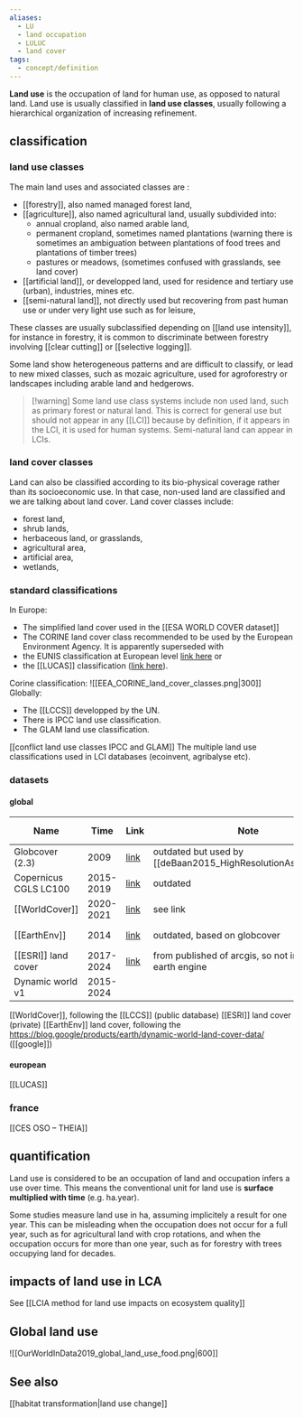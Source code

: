 ```yaml
---
aliases:
  - LU
  - land occupation
  - LULUC
  - land cover
tags:
  - concept/definition
---
```

**Land use** is the occupation of land for human use, as opposed to natural land. Land use is usually classified in **land use classes**, usually following a hierarchical organization of increasing refinement.
## classification
### land use classes
The main land uses and associated classes are :
- [[forestry]], also named managed forest land,
- [[agriculture]], also named agricultural land, usually subdivided into:
	- annual cropland, also named arable land, 
	- permanent cropland, sometimes named plantations (warning there is sometimes an ambiguation between plantations of food trees and plantations of timber trees)
	- pastures or meadows, (sometimes confused with grasslands, see land cover)
- [[artificial land]], or developped land, used for residence and tertiary use (urban), industries, mines etc.
- [[semi-natural land]], not directly used but recovering from past human use or under very light use such as for leisure,

These classes are usually subclassified depending on [[land use intensity]], for instance in forestry, it is common to discriminate between forestry involving [[clear cutting]] or [[selective logging]].

Some land show heterogeneous patterns and are difficult to classify, or lead to new mixed classes, such as mozaic agriculture, used for agroforestry or landscapes including arable land and hedgerows.

>[!warning] Some land use class systems include non used land, such as primary forest or natural land. This is correct for general use but should not appear in any [[LCI]] because by definition, if it appears in the LCI, it is used for human systems. Semi-natural land can appear in LCIs.
### land cover classes
Land can also be classified according to its bio-physical coverage rather than its socioeconomic use. In that case, non-used land are classified and we are talking about land cover.
Land cover classes include:
- forest land,
- shrub lands,
- herbaceous land, or grasslands,
- agricultural area,
- artificial area,
- wetlands,
### standard classifications
In Europe:
- The simplified land cover used in the [[ESA WORLD COVER dataset]]
- The CORINE land cover class recommended to be used by the European Environment Agency. It is apparently superseded with 
- the EUNIS classification at European level [link here](https://inpn.mnhn.fr/habitat/cd_typo/7?lg=en) or 
- the [[LUCAS]] classification ([link here](https://showvoc.op.europa.eu/#/datasets/ESTAT_LUCAS_Classification_2022_%28LUCAS_SU_LC_%2B_LU_%2B_FT%29/data)).

Corine classification:
![[EEA_CORINE_land_cover_classes.png|300]]
Globally:
- The [[LCCS]] developped by the UN.
- There is IPCC land use classification.
- The GLAM land use classification.

[[conflict land use classes IPCC and GLAM]]
The multiple land use classifications used in LCI databases (ecoinvent, agribalyse etc).
### datasets
#### global

| Name                  | Time      | Link                                                                                                                                      | Note                                                         | Author               | resolution | land classification |
| --------------------- | --------- | ----------------------------------------------------------------------------------------------------------------------------------------- | ------------------------------------------------------------ | -------------------- | ---------- | ------------------- |
| Globcover (2.3)       | 2009      | [link](https://developers.google.com/earth-engine/datasets/catalog/ESA_GLOBCOVER_L4_200901_200912_V2_3?hl=fr)                             | outdated but used by [[deBaan2015_HighResolutionAssessment]] | [[ESA]]              | 300m       |                     |
| Copernicus CGLS LC100 | 2015-2019 | [link](https://developers.google.com/earth-engine/datasets/catalog/COPERNICUS_Landcover_100m_Proba-V-C3_Global?hl=fr#description)         | outdated                                                     | [[ESA]] (copernicus) | 100m       | [[corine]]          |
| [[WorldCover]]        | 2020-2021 | [link](https://developers.google.com/earth-engine/datasets/catalog/ESA_WorldCover_v200?hl=fr)                                             | see link                                                     | [[ESA]]              | 10m        | [[LCCS]]            |
| [[EarthEnv]]          | 2014      | [link](https://www.earthenv.org/landcover)                                                                                                | outdated, based on globcover                                 | [[NASA]] and more    | 1km        |                     |
| [[ESRI]] land cover   | 2017-2024 | [link](https://livingatlas.arcgis.com/landcoverexplorer/#mapCenter=137.15246%2C-35.87641%2C11&mode=step&timeExtent=2017%2C2024&year=2024) | from published of arcgis, so not in google earth engine      | [[ESRI]]             | 10m        |                     |
| Dynamic world v1      | 2015-2024 |                                                                                                                                           |                                                              |                      |            |                     |



[[WorldCover]], following the [[LCCS]] (public database)
[[ESRI]] land cover (private)
[[EarthEnv]] land cover, following the 
https://blog.google/products/earth/dynamic-world-land-cover-data/ ([[google]])
#### european
[[LUCAS]]
### france
[[CES OSO – THEIA]]
## quantification
Land use is considered to be an occupation of land and occupation infers a use over time. This means the conventional unit for land use is **surface multiplied with time** (e.g. ha.year).

Some studies measure land use in ha, assuming implicitely a result for one year. This can be misleading when the occupation does not occur for a full year, such as for agricultural land with crop rotations, and when the occupation occurs for more than one year, such as for forestry with trees occupying land for decades. 
## impacts of land use in LCA
See [[LCIA method for land use impacts on ecosystem quality]]

## Global land use
![[OurWorldInData2019_global_land_use_food.png|600]]
## See also
[[habitat transformation|land use change]]
